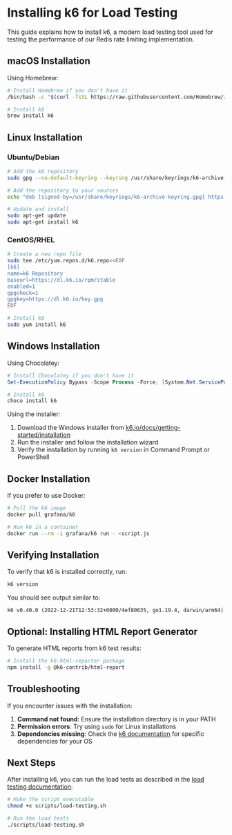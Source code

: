 # Installing k6 for Load Testing

This guide explains how to install k6, a modern load testing tool used for testing the performance of our Redis rate limiting implementation.

## macOS Installation

Using Homebrew:

```bash
# Install Homebrew if you don't have it
/bin/bash -c "$(curl -fsSL https://raw.githubusercontent.com/Homebrew/install/HEAD/install.sh)"

# Install k6
brew install k6
```

## Linux Installation

### Ubuntu/Debian

```bash
# Add the k6 repository
sudo gpg --no-default-keyring --keyring /usr/share/keyrings/k6-archive-keyring.gpg --keyserver hkp://keyserver.ubuntu.com:80 --recv-keys C5AD17C747E3415A3642D57D77C6C491D6AC1D69

# Add the repository to your sources
echo "deb [signed-by=/usr/share/keyrings/k6-archive-keyring.gpg] https://dl.k6.io/deb stable main" | sudo tee /etc/apt/sources.list.d/k6.list

# Update and install
sudo apt-get update
sudo apt-get install k6
```

### CentOS/RHEL

```bash
# Create a new repo file
sudo tee /etc/yum.repos.d/k6.repo<<EOF
[k6]
name=k6 Repository
baseurl=https://dl.k6.io/rpm/stable
enabled=1
gpgcheck=1
gpgkey=https://dl.k6.io/key.gpg
EOF

# Install k6
sudo yum install k6
```

## Windows Installation

Using Chocolatey:

```powershell
# Install Chocolatey if you don't have it
Set-ExecutionPolicy Bypass -Scope Process -Force; [System.Net.ServicePointManager]::SecurityProtocol = [System.Net.ServicePointManager]::SecurityProtocol -bor 3072; iex ((New-Object System.Net.WebClient).DownloadString('https://chocolatey.org/install.ps1'))

# Install k6
choco install k6
```

Using the installer:

1. Download the Windows installer from [k6.io/docs/getting-started/installation](https://k6.io/docs/getting-started/installation/)
2. Run the installer and follow the installation wizard
3. Verify the installation by running `k6 version` in Command Prompt or PowerShell

## Docker Installation

If you prefer to use Docker:

```bash
# Pull the k6 image
docker pull grafana/k6

# Run k6 in a container
docker run --rm -i grafana/k6 run - <script.js
```

## Verifying Installation

To verify that k6 is installed correctly, run:

```bash
k6 version
```

You should see output similar to:

```
k6 v0.40.0 (2022-12-21T12:53:32+0000/4ef80635, go1.19.4, darwin/arm64)
```

## Optional: Installing HTML Report Generator

To generate HTML reports from k6 test results:

```bash
# Install the k6-html-reporter package
npm install -g @k6-contrib/html-report
```

## Troubleshooting

If you encounter issues with the installation:

1. **Command not found**: Ensure the installation directory is in your PATH
2. **Permission errors**: Try using `sudo` for Linux installations
3. **Dependencies missing**: Check the [k6 documentation](https://k6.io/docs/getting-started/installation/) for specific dependencies for your OS

## Next Steps

After installing k6, you can run the load tests as described in the [load testing documentation](./load-testing.md):

```bash
# Make the script executable
chmod +x scripts/load-testing.sh

# Run the load tests
./scripts/load-testing.sh
``` 
